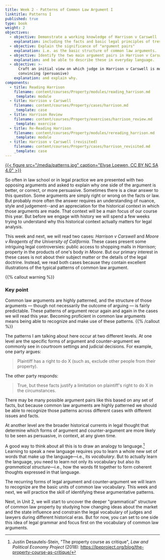 ```yaml
---
title: Week 2 - Patterns of Common Law Argument I
linktitle: Patterns I
published: true
type: book
weight: 2
objectives:
  - objective: Demonstrate a working knowledge of Harrison v Carswell
    explanation: including the facts and basic legal principles of trespass and possession.
  - objective: Explain the significance of "argument pairs"
    explanation: i.e. as the basic structure of common law arguments.
  - objective: Identify the two main argument pairs in Harrison v Carswell
    explanation: and be able to describe these in everyday language.
  - objective: >-
      Craft an initial view on which judge in Harrison v Carswell is more
      convincing (persuasive)
    explanation: and explain why.
components:
  - title: Reading Harrison
    filename: content/courses/Property/modules/reading_harrison.md
    _template: module
  - title: Harrison v Carswell
    filename: content/courses/Property/cases/harrison.md
    _template: case
  - title: Harrison Review
    filename: content/courses/Property/exercises/harrison_review.md
    _template: exercise
  - title: Re-Reading Harrison
    filename: content/courses/Property/modules/rereading_harrison.md
    _template: module
  - title: Harrison v Carswell (revisited)
    filename: content/courses/Property/cases/harrison_revisited.md
    _template: case
---
```



[{{< figure src="/media/patterns.jpg" caption="Elyse Loewen, CC BY NC SA 4.0" >}}](../courses/property) 

So often in law school or in legal practice we are presented with two opposing arguments and asked to explain why one side of the argument is better, or correct, or more persuasive. Sometimes there is a clear answer to this question. Some arguments are simply right or wrong on the facts or law. But probably more often the answer requires an understanding of nuance, style and judgement--and an appreciation for the historical context in which those arguments are made. That context will be a main focus of our course this year. But before we engage with history we will spend a few weeks trying to understand why this historical context actually matters for legal analysis. 

This week and next, we will read two cases: *Harrison v Carswell* and *Moore v Reagents of the University of California*. These cases present some intriguing legal controversies: public access to shopping malls in *Harrison*; property in the products of one's body in *Moore*. But our primary interest in these cases is not about their subject matter or the details of the legal doctrine. Instead, we read both cases because they contain excellent illustrations of the typical patterns of common law argument. 

{{% callout warning %}} 

### Key point

Common law arguments are highly patterned, and the structure of those arguments — though not necessarily the outcome of arguing — is fairly predictable. These patterns of argument recur again and again in the cases we will read this year. Becoming proficient in common law arguments means being able to recognize and make use of these patterns.
{{% /callout %}}

The patterns I am talking about here occur at two different levels. At one level are the specific forms of argument and counter-argument we commonly see in courtroom settings and judicial decisions. For example, one party argues:

> Plaintiff has a right to do X (such as, exclude other people from their property).

The other party responds:

> True, but these facts justify a limitation on plaintiff's right to do X in the circumstances.

There may be many possible argument pairs like this based on any set of facts, but because common law arguments are highly patterned we should be able to recognize those patterns across different cases with different issues and facts.

At another level are the broader historical currents in legal thought that determine which forms of argument and counter-argument are more likely to be seen as persuasive, in context, at any given time.

A good way to think about all this is to draw an analogy to language.[^stein2018] Learning to speak a new language requires you to learn a whole new set of words that make up the language—i.e., its *vocabulary*. But to actually learn the language, you need to learn not only its vocabulary but also its *grammatical structure*—i.e., how the words fit together to form coherent thoughts expressed in that language. 

The recurring forms of legal argument and counter-argument we will learn to recognize are the basic units of common law vocabulary. This week and next, we will practice the skill of identifying these argumentative patterns.

Next, in Unit 2, we will start to uncover the deeper "grammatical" structure of common law property by studying how changing ideas about the market and the state influence and constrain the legal vocabulary of judges and lawyers during different historical eras. But for now, you can set to one side this idea of legal grammar and focus first on the vocabulary of common law arguments.

[^stein2018]: Justin Desautels-Stein, "The property course as critique", *Law and Political Economy Project* (2018): https://lpeproject.org/blog/the-property-course-as-critique/
